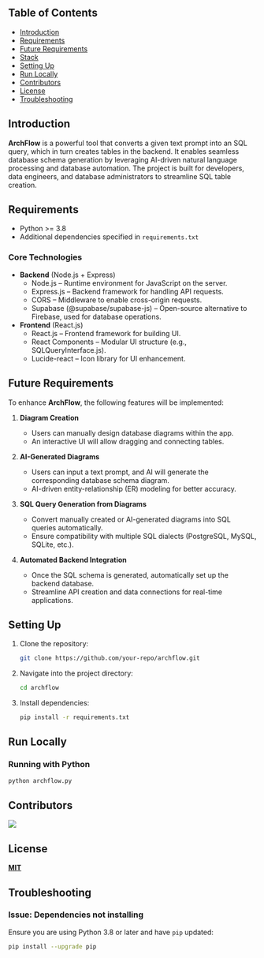 ## Table of Contents

- [Introduction](#introduction)
- [Requirements](#requirements)
- [Future Requirements](#future-requirements)
- [Stack](#stack)
- [Setting Up](#setting-up)
- [Run Locally](#run-locally)
- [Contributors](#contributors)
- [License](#license)
- [Troubleshooting](#troubleshooting)

## Introduction

**ArchFlow** is a powerful tool that converts a given text prompt into an SQL query, which in turn creates tables in the backend. It enables seamless database schema generation by leveraging AI-driven natural language processing and database automation. The project is built for developers, data engineers, and database administrators to streamline SQL table creation.

## Requirements

- Python >= 3.8
- Additional dependencies specified in `requirements.txt`

### Core Technologies
- **Backend** (Node.js + Express)
  - Node.js – Runtime environment for JavaScript on the server.
  - Express.js – Backend framework for handling API requests.
  - CORS – Middleware to enable cross-origin requests.
  - Supabase (@supabase/supabase-js) – Open-source alternative to Firebase, used for database operations.
- **Frontend** (React.js)
  - React.js – Frontend framework for building UI.
  - React Components – Modular UI structure (e.g., SQLQueryInterface.js).
  - Lucide-react – Icon library for UI enhancement.

## Future Requirements

To enhance **ArchFlow**, the following features will be implemented:

1. **Diagram Creation**
   - Users can manually design database diagrams within the app.
   - An interactive UI will allow dragging and connecting tables.

2. **AI-Generated Diagrams**
   - Users can input a text prompt, and AI will generate the corresponding database schema diagram.
   - AI-driven entity-relationship (ER) modeling for better accuracy.

3. **SQL Query Generation from Diagrams**
   - Convert manually created or AI-generated diagrams into SQL queries automatically.
   - Ensure compatibility with multiple SQL dialects (PostgreSQL, MySQL, SQLite, etc.).

4. **Automated Backend Integration**
   - Once the SQL schema is generated, automatically set up the backend database.
   - Streamline API creation and data connections for real-time applications.

## Setting Up

1. Clone the repository:
   ```sh
   git clone https://github.com/your-repo/archflow.git
   ```
2. Navigate into the project directory:
   ```sh
   cd archflow
   ```
3. Install dependencies:
   ```sh
   pip install -r requirements.txt
   ```

## Run Locally

### Running with Python
```sh
python archflow.py
```

## Contributors

<a href="https://github.com/your-repo/archflow/graphs/contributors">
  <img src="https://contrib.rocks/image?repo=your-repo/archflow" />
</a>

## License

[**MIT**](LICENSE)

## Troubleshooting

### Issue: Dependencies not installing
Ensure you are using Python 3.8 or later and have `pip` updated:
```sh
pip install --upgrade pip
```
